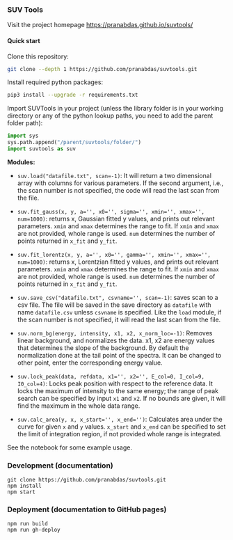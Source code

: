 ### SUV Tools

Visit the project homepage <https://pranabdas.github.io/suvtools/>

#### Quick start

Clone this repository:
```sh
git clone --depth 1 https://github.com/pranabdas/suvtools.git
```

Install required python packages:
```sh
pip3 install --upgrade -r requirements.txt
```

Import SUVTools in your project (unless the library folder is in your working
directory or any of the python lookup paths, you need to add the parent folder
path):
```py
import sys
sys.path.append("/parent/suvtools/folder/")
import suvtools as suv
```

**Modules:**
- `suv.load("datafile.txt", scan=-1)`: It will return a two dimensional array with
columns for various parameters. If the second argument, i.e., the scan number
is not specified, the code will read the last scan from the file.

- `suv.fit_gauss(x, y, a='', x0='', sigma='', xmin='', xmax='', num=1000)`:
returns x, Gaussian fitted y values, and prints out relevant parameters. `xmin` and `xmax` determines the range to fit. If `xmin` and `xmax` are not provided, whole range is used. `num` determines the number of points returned in `x_fit` and `y_fit`.

- `suv.fit_lorentz(x, y, a='', x0='', gamma='', xmin='', xmax='', num=1000)`:
returns x, Lorentzian fitted y values, and prints out relevant parameters. `xmin` and `xmax` determines the range to fit. If `xmin` and `xmax` are not provided, whole range is used. `num` determines the number of points returned in `x_fit` and `y_fit`.

- `suv.save_csv("datafile.txt", csvname='', scan=-1)`: saves scan to a csv file. The file will be saved in the save directory as `datafile` with name `datafile.csv` unless  `csvname` is specified. Like the `load` module, if the scan number is not specified, it will read the last scan from the file.

- `suv.norm_bg(energy, intensity, x1, x2, x_norm_loc=-1)`:
Removes linear background, and normalizes the data. x1, x2 are energy values
that determines the slope of the background. By default the normalization done
at the tail point of the spectra. It can be changed to other point, enter the
corresponding energy value.

- `suv.lock_peak(data, refdata, x1='', x2='', E_col=0, I_col=9, I0_col=4)`:
Locks peak position with respect to the reference data. It locks the maximum of
intensity to the same energy; the range of peak search can be specified by input
`x1` and `x2`. If no bounds are given, it will find the maximum in the whole
data range.

- `suv.calc_area(y, x, x_start='', x_end='')`:
Calculates area under the curve for given `x` and `y` values. `x_start` and
`x_end` can be specified to set the limit of integration region, if not provided
whole range is integrated.

See the notebook for some example usage.

### Development (documentation)
```
git clone https://github.com/pranabdas/suvtools.git
npm install
npm start
```

### Deployment (documentation to GitHub pages)
```
npm run build
npm run gh-deploy
```
